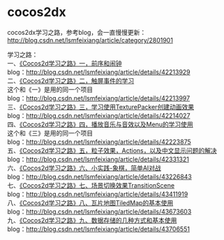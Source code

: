 # cocos2dx
cocos2dx学习之路，参考blog，会一直慢慢更新：
http://blog.csdn.net/lsmfeixiang/article/category/2801901

学习之路：<br />
一、[《Cocos2d学习之路》一，前序和闹钟](https://github.com/teffy/cocos2dx/tree/master/Clock)<br /> 
blog：http://blog.csdn.net/lsmfeixiang/article/details/42213929<br/>
二、[《Cocos2d学习之路》二，触屏事件的学习](https://github.com/teffy/cocos2dx/tree/master/Clock)<br/> 
这个和《一》是用的同一个项目<br/>
blog：http://blog.csdn.net/lsmfeixiang/article/details/42213997<br/>
三、[《Cocos2d学习之路》三，学习使用TexturePacker创建动画效果](https://github.com/teffy/cocos2dx/tree/master/UseTexturePacker)<br/>
blog：http://blog.csdn.net/lsmfeixiang/article/details/42214027<br/>
四、[《Cocos2d学习之路》四，播放音乐与音效以及Menu的学习使用](https://github.com/teffy/cocos2dx/tree/master/UseTexturePacker)<br/>
这个和《三》是用的同一个项目<br/>
blog：http://blog.csdn.net/lsmfeixiang/article/details/42223875<br/>
五、[《Cocos2d学习之路》五，粒子效果，Actions，以及中文显示问题的解决](https://github.com/teffy/cocos2dx/tree/master/ParticleSystem)<br/>
blog：http://blog.csdn.net/lsmfeixiang/article/details/42331321<br/>
六、[《Cocos2d学习之路》六、小实践-象棋，简单AI对战](https://github.com/teffy/cocos2dx/tree/master/Chess)<br/>
blog：http://blog.csdn.net/lsmfeixiang/article/details/43226843<br/>
七、[《Cocos2d学习之路》七、场景切换效果TransitionScene](https://github.com/teffy/cocos2dx/tree/master/Transitions)<br/>
blog：http://blog.csdn.net/lsmfeixiang/article/details/43411919<br/>
八、[《Cocos2d学习之路》八、瓦片地图TiledMap的基本使用](https://github.com/teffy/cocos2dx/tree/master/TiledMap)<br/>
blog：http://blog.csdn.net/lsmfeixiang/article/details/43673603<br/>
九、[《Cocos2d学习之路》九、数据存储的几种方式和基本使用](https://github.com/teffy/cocos2dx/tree/master/ReadData)<br/>
blog：http://blog.csdn.net/lsmfeixiang/article/details/43706551<br/>